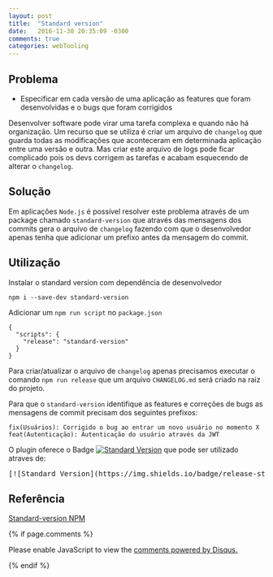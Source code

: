 ```yaml
---
layout: post
title:  "Standard version"
date:	2016-11-30 20:35:09 -0300
comments: true
categories: webTooling
---
```


## Problema

- Especificar em cada versão de uma aplicação as features que foram desenvolvidas e o bugs que foram corrigidos


Desenvolver software pode virar uma tarefa complexa e quando não há organização. Um recurso que se utiliza é criar um arquivo de `changelog` 
que guarda todas as modificações que aconteceram em determinada aplicação entre uma versão e outra. Mas criar este arquivo de logs pode ficar
complicado pois os devs corrigem as tarefas e acabam esquecendo de alterar o `changelog`.

## Solução

Em aplicações `Node.js` é possível resolver este problema através de um package chamado `standard-version` que através das mensagens dos commits
gera o arquivo de `changelog` fazendo com que o desenvolvedor apenas tenha que adicionar um prefixo antes da mensagem do commit.


## Utilização

Instalar o standard version com dependência de desenvolvedor


    npm i --save-dev standard-version


Adicionar um `npm run script` no `package.json`


    {
      "scripts": {
        "release": "standard-version"
      }
    }
    
Para criar/atualizar o arquivo de `changelog` apenas precisamos executar o comando `npm run release`
que um arquivo `CHANGELOG.md` será criado na raiz do projeto.

Para que o `standard-version` identifique as features e correções de bugs as mensagens de commit precisam dos seguintes prefixos:

    fix(Usuários): Corrigido o bug ao entrar um novo usuário no momento X
    feat(Autenticação): Autenticação do usuário através da JWT
    
O plugin oferece o Badge [![Standard Version](https://img.shields.io/badge/release-standard%20version-brightgreen.svg)](https://github.com/conventional-changelog/standard-version)
 que pode ser utilizado atraves de:
 
 <pre class="editor editor-colors"><div class="line"><span class="source gfm"><span class="link"><span class="punctuation definition begin gfm"><span>[!</span><span>[</span></span><span class="entity gfm"><span>Standard&nbsp;Version</span></span><span class="punctuation definition end gfm"><span>]</span></span><span class="markup underline link gfm"><span class="punctuation definition begin gfm"><span>(</span></span><span>https://img.shields.io/badge/release-standard%20version-brightgreen.svg</span><span class="punctuation definition end gfm"><span>)</span></span></span><span class="punctuation definition end gfm"><span>]</span></span><span class="markup underline link gfm"><span class="punctuation definition begin gfm"><span>(</span></span><span>https://github.com/conventional-changelog/standard-version</span><span class="punctuation definition end gfm"><span>)</span></span></span></span></span></div></pre>
 
## Referência

[Standard-version NPM](https://www.npmjs.com/package/standard-version)

{% if page.comments %}

<div id="disqus_thread"></div>
<script>

/**
*  RECOMMENDED CONFIGURATION VARIABLES: EDIT AND UNCOMMENT THE SECTION BELOW TO INSERT DYNAMIC VALUES FROM YOUR PLATFORM OR CMS.
*  LEARN WHY DEFINING THESE VARIABLES IS IMPORTANT: https://disqus.com/admin/universalcode/#configuration-variables*/
/*
var disqus_config = function () {
this.page.url = PAGE_URL;  // Replace PAGE_URL with your page's canonical URL variable
this.page.identifier = PAGE_IDENTIFIER; // Replace PAGE_IDENTIFIER with your page's unique identifier variable
};
*/
(function() { // DON'T EDIT BELOW THIS LINE
var d = document, s = d.createElement('script');
s.src = '//https-tiagofabre-github-io.disqus.com/embed.js';
s.setAttribute('data-timestamp', +new Date());
(d.head || d.body).appendChild(s);
})();
</script>
<noscript>Please enable JavaScript to view the <a href="https://disqus.com/?ref_noscript">comments powered by Disqus.</a></noscript>
                                


{% endif %}